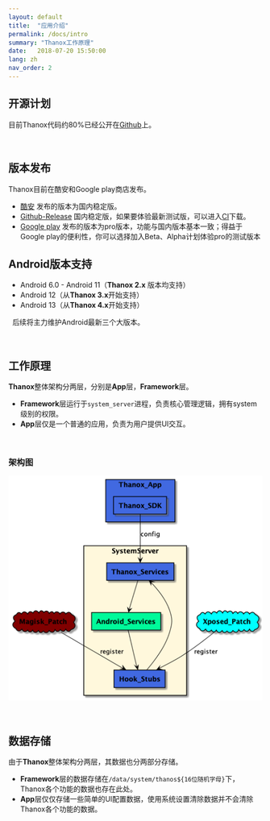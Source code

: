 ```yaml
---
layout: default
title:  "应用介绍"
permalink: /docs/intro
summary: "Thanox工作原理"
date:   2018-07-20 15:50:00
lang: zh
nav_order: 2
---
```


<!-- more -->



## 开源计划

目前Thanox代码约80%已经公开在[Github](https://github.com/Tornaco/Thanox/tree/master/android)上。

&nbsp;

## 版本发布

Thanox目前在酷安和Google play商店发布。

* [酷安](https://www.coolapk.com/) 发布的版本为国内稳定版。
* [Github-Release](https://github.com/Tornaco/Thanox/releases) 国内稳定版，如果要体验最新测试版，可以进入[CI](国内稳定版)下载。
* [Google play](https://play.google.com/store/apps/details?id=github.tornaco.android.thanos.pro&hl=en&gl=US) 发布的版本为pro版本，功能与国内版本基本一致；得益于Google play的便利性，你可以选择加入Beta、Alpha计划体验pro的测试版本



## Android版本支持

* Android 6.0 - Android 11（**Thanox 2.x** 版本均支持）
* Android 12（从**Thanox 3.x**开始支持）
* Android 13（从**Thanox 4.x**开始支持）

&nbsp;
后续将主力维护Android最新三个大版本。

&nbsp;

## 工作原理

**Thanox**整体架构分两层，分别是**App**层，**Framework**层。

* **Framework**层运行于`system_server`进程，负责核心管理逻辑，拥有system级别的权限。
* **App**层仅是一个普通的应用，负责为用户提供UI交互。

&nbsp;

### 架构图



![thanox-arch](assets/images/thanox-arch.png)



&nbsp;

## 数据存储

由于**Thanox**整体架构分两层，其数据也分两部分存储。

* **Framework**层的数据存储在`/data/system/thanos${16位随机字母}`下，Thanox各个功能的数据也存在此处。
* **App**层仅仅存储一些简单的UI配置数据，使用系统设置清除数据并不会清除Thanox各个功能的数据。
